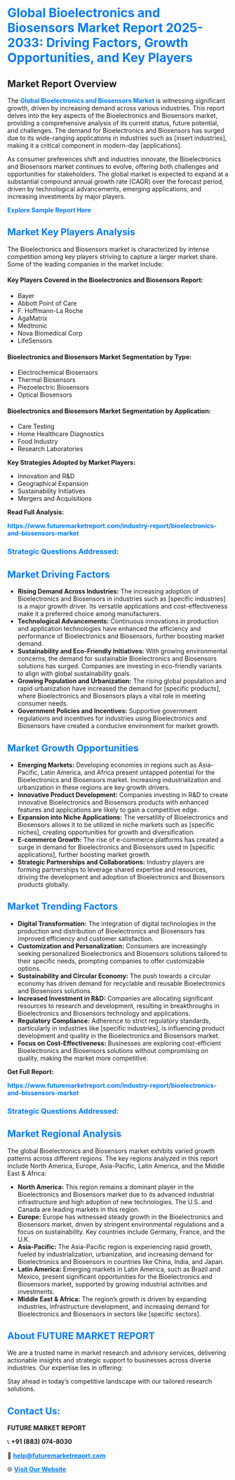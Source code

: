 <h1 style="color: #007BFF;">Global Bioelectronics and Biosensors Market Report 2025-2033: Driving Factors, Growth Opportunities, and Key Players</h1>

<section id="overview">
<h2>Market Report Overview</h2>
<p>The <a href="https://www.futuremarketreport.com/industry-report/bioelectronics-and-biosensors-market" style="color: #007BFF; text-decoration: none;"><strong>Global Bioelectronics and Biosensors Market</strong></a> is witnessing significant growth, driven by increasing demand across various industries. This report delves into the key aspects of the Bioelectronics and Biosensors market, providing a comprehensive analysis of its current status, future potential, and challenges. The demand for Bioelectronics and Biosensors has surged due to its wide-ranging applications in industries such as [insert industries], making it a critical component in modern-day [applications].</p>
<p>As consumer preferences shift and industries innovate, the Bioelectronics and Biosensors market continues to evolve, offering both challenges and opportunities for stakeholders. The global market is expected to expand at a substantial compound annual growth rate (CAGR) over the forecast period, driven by technological advancements, emerging applications, and increasing investments by major players.</p>
</section>

<section id="overview">
<p><a href="https://www.futuremarketreport.com/request-sample/reportId=64245" style="color: #007BFF; text-decoration: none;"><strong>Explore Sample Report Here</strong></a></p>
</section>

<section id="key-players">
<h2 style="color: #007BFF;">Market Key Players Analysis</h2>
<p>The Bioelectronics and Biosensors market is characterized by intense competition among key players striving to capture a larger market share. Some of the leading companies in the market include:</p>
<h4>Key Players Covered in the Bioelectronics and Biosensors Report:</h4>
<ul><li>Bayer</li><li>Abbott Point of Care</li><li>F. Hoffmann-La Roche</li><li>AgaMatrix</li><li>Medtronic</li><li>Nova Biomedical Corp</li><li>LifeSensors</li></ul>
<h4>Bioelectronics and Biosensors Market Segmentation by Type:</h4>
<ul><li>Electrochemical Biosensors</li><li>Thermal Biosensors</li><li>Piezoelectric Biosensors</li><li>Optical Biosensors</li></ul>

<h4>Bioelectronics and Biosensors Market Segmentation by Application:</h4>
<ul><li>Care Testing</li><li>Home Healthcare Diagnostics</li><li>Food Industry</li><li>Research Laboratories</li></ul>
<p><strong>Key Strategies Adopted by Market Players:</strong></p>
<ul>
<li>Innovation and R&D</li>
<li>Geographical Expansion</li>
<li>Sustainability Initiatives</li>
<li>Mergers and Acquisitions</li>
</ul>
</section>

<section>
<p><strong>Read Full Analysis: </strong></p><a href="https://www.futuremarketreport.com/industry-report/bioelectronics-and-biosensors-market" style="color: #007BFF; text-decoration: none;"><strong>https://www.futuremarketreport.com/industry-report/bioelectronics-and-biosensors-market</strong></a>
<h3 style="color: #007BFF;">Strategic Questions Addressed:</h3>
</section>

<section id="driving-factors">
<h2 style="color: #007BFF;">Market Driving Factors</h2>
<ul>
<li><strong>Rising Demand Across Industries:</strong> The increasing adoption of Bioelectronics and Biosensors in industries such as [specific industries] is a major growth driver. Its versatile applications and cost-effectiveness make it a preferred choice among manufacturers.</li>
<li><strong>Technological Advancements:</strong> Continuous innovations in production and application technologies have enhanced the efficiency and performance of Bioelectronics and Biosensors, further boosting market demand.</li>
<li><strong>Sustainability and Eco-Friendly Initiatives:</strong> With growing environmental concerns, the demand for sustainable Bioelectronics and Biosensors solutions has surged. Companies are investing in eco-friendly variants to align with global sustainability goals.</li>
<li><strong>Growing Population and Urbanization:</strong> The rising global population and rapid urbanization have increased the demand for [specific products], where Bioelectronics and Biosensors plays a vital role in meeting consumer needs.</li>
<li><strong>Government Policies and Incentives:</strong> Supportive government regulations and incentives for industries using Bioelectronics and Biosensors have created a conducive environment for market growth.</li>
</ul>
</section>

<section id="growth-opportunities">
<h2 style="color: #007BFF;">Market Growth Opportunities</h2>
<ul>
<li><strong>Emerging Markets:</strong> Developing economies in regions such as Asia-Pacific, Latin America, and Africa present untapped potential for the Bioelectronics and Biosensors market. Increasing industrialization and urbanization in these regions are key growth drivers.</li>
<li><strong>Innovative Product Development:</strong> Companies investing in R&D to create innovative Bioelectronics and Biosensors products with enhanced features and applications are likely to gain a competitive edge.</li>
<li><strong>Expansion into Niche Applications:</strong> The versatility of Bioelectronics and Biosensors allows it to be utilized in niche markets such as [specific niches], creating opportunities for growth and diversification.</li>
<li><strong>E-commerce Growth:</strong> The rise of e-commerce platforms has created a surge in demand for Bioelectronics and Biosensors used in [specific applications], further boosting market growth.</li>
<li><strong>Strategic Partnerships and Collaborations:</strong> Industry players are forming partnerships to leverage shared expertise and resources, driving the development and adoption of Bioelectronics and Biosensors products globally.</li>
</ul>
</section>

<section id="trending-factors">
<h2 style="color: #007BFF;">Market Trending Factors</h2>
<ul>
<li><strong>Digital Transformation:</strong> The integration of digital technologies in the production and distribution of Bioelectronics and Biosensors has improved efficiency and customer satisfaction.</li>
<li><strong>Customization and Personalization:</strong> Consumers are increasingly seeking personalized Bioelectronics and Biosensors solutions tailored to their specific needs, prompting companies to offer customizable options.</li>
<li><strong>Sustainability and Circular Economy:</strong> The push towards a circular economy has driven demand for recyclable and reusable Bioelectronics and Biosensors solutions.</li>
<li><strong>Increased Investment in R&D:</strong> Companies are allocating significant resources to research and development, resulting in breakthroughs in Bioelectronics and Biosensors technology and applications.</li>
<li><strong>Regulatory Compliance:</strong> Adherence to strict regulatory standards, particularly in industries like [specific industries], is influencing product development and quality in the Bioelectronics and Biosensors market.</li>
<li><strong>Focus on Cost-Effectiveness:</strong> Businesses are exploring cost-efficient Bioelectronics and Biosensors solutions without compromising on quality, making the market more competitive.</li>
</ul>
</section>

<section>
<p><strong>Get Full Report: </strong></p><a href="https://www.futuremarketreport.com/industry-report/bioelectronics-and-biosensors-market" style="color: #007BFF; text-decoration: none;"><strong>https://www.futuremarketreport.com/industry-report/bioelectronics-and-biosensors-market</strong></a>
<h3 style="color: #007BFF;">Strategic Questions Addressed:</h3>
</section>


<section id="regional-analysis">
<h2 style="color: #007BFF;">Market Regional Analysis</h2>
<p>The global Bioelectronics and Biosensors market exhibits varied growth patterns across different regions. The key regions analyzed in this report include North America, Europe, Asia-Pacific, Latin America, and the Middle East & Africa:</p>
<ul>
<li><strong>North America:</strong> This region remains a dominant player in the Bioelectronics and Biosensors market due to its advanced industrial infrastructure and high adoption of new technologies. The U.S. and Canada are leading markets in this region.</li>
<li><strong>Europe:</strong> Europe has witnessed steady growth in the Bioelectronics and Biosensors market, driven by stringent environmental regulations and a focus on sustainability. Key countries include Germany, France, and the U.K.</li>
<li><strong>Asia-Pacific:</strong> The Asia-Pacific region is experiencing rapid growth, fueled by industrialization, urbanization, and increasing demand for Bioelectronics and Biosensors in countries like China, India, and Japan.</li>
<li><strong>Latin America:</strong> Emerging markets in Latin America, such as Brazil and Mexico, present significant opportunities for the Bioelectronics and Biosensors market, supported by growing industrial activities and investments.</li>
<li><strong>Middle East & Africa:</strong> The region’s growth is driven by expanding industries, infrastructure development, and increasing demand for Bioelectronics and Biosensors in sectors like [specific sectors].</li>
</ul>
</section>

<footer>
<h2 style="color: #007BFF;">About FUTURE MARKET REPORT</h2>
<p>We are a trusted name in market research and advisory services, delivering actionable insights and strategic support to businesses across diverse industries. Our expertise lies in offering:</p>

<p>Stay ahead in today’s competitive landscape with our tailored research solutions.</p>

<h2 style="color: #007BFF;">Contact Us:</h2>
<p><strong>FUTURE MARKET REPORT</strong></p>
<p>📞 <strong>+91 (883) 074-8030</strong></p>
<p>📧 <strong><a href="mailto:help@futuremarketreport.com" style="color: #007BFF;">help@futuremarketreport.com</a></strong></p>
<p>🌐 <strong><a href="https://www.futuremarketreport.com/" style="color: #007BFF;">Visit Our Website</a></strong></p>
</footer>